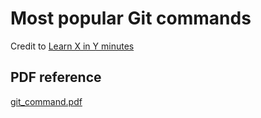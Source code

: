 # Most popular Git commands
Credit to [Learn X in Y minutes](https://learnxinyminutes.com/docs/git/)
## PDF reference
[git_command.pdf](https://github.com/MotasemZiad/practice_git/files/9337137/git_command.pdf)
